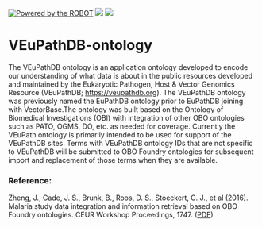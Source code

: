 [![Powered by the ROBOT](https://img.shields.io/static/v1?label=Powered%20by&message=ROBOT&color=green&style=flat)](http://robot.obolibrary.org/)
<a href="http://dashboard.obofoundry.org/dashboard/eupath/dashboard.html"><img src="https://img.shields.io/endpoint?url=https%3A%2F%2Fraw.githubusercontent.com%2FOBOFoundry%2Fobo-dash.github.io%2Fgh-pages%2Fdashboard%2Fcl%2Fdashboard-qc-badge.json" /></a>
<a href="http://dashboard.obofoundry.org/dashboard/eupath/dashboard.html"><img src="https://img.shields.io/endpoint?url=https%3A%2F%2Fraw.githubusercontent.com%2FOBOFoundry%2Fobo-dash.github.io%2Fgh-pages%2Fdashboard%2Fcl%2Fdashboard-score-badge.json" /></a>

# VEuPathDB-ontology

The VEuPathDB ontology is an application ontology developed to encode our understanding of what data is about in the public resources developed and maintained by the Eukaryotic Pathogen, Host & Vector Genomics Resource (VEuPathDB; https://veupathdb.org). The VEuPathDB ontology was previously named the EuPathDB ontology prior to EuPathDB joining with VectorBase.The ontology was built based on the Ontology of Biomedical Investigations (OBI) with integration of other OBO ontologies such as PATO, OGMS, DO, etc. as needed for coverage. Currently the VEuPath ontology is primarily intended to be used for support of the VEuPathDB sites. Terms with VEuPathDB ontology IDs that are not specific to VEuPathDB will be submitted to OBO Foundry ontologies for subsequent import and replacement of those terms when they are available.

### Reference:

Zheng, J., Cade, J. S., Brunk, B., Roos, D. S., Stoeckert, C. J., et al (2016). Malaria study data integration and information retrieval based on OBO Foundry ontologies. CEUR Workshop Proceedings, 1747. ([PDF](https://pdfs.semanticscholar.org/888e/a51dbb138122d39c42f863f2a1ada7976db4.pdf))
